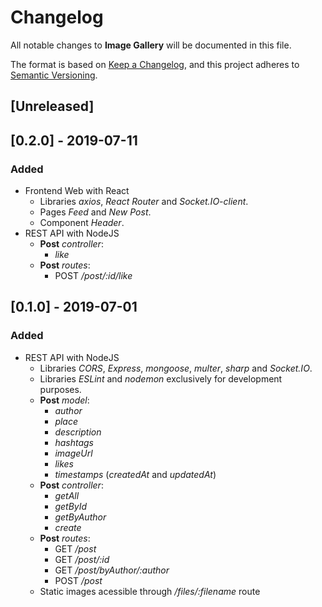 # Changelog
All notable changes to **Image Gallery** will be documented in this file.

The format is based on [Keep a Changelog](https://keepachangelog.com/en/1.0.0/), and this project adheres to [Semantic Versioning](https://semver.org/spec/v2.0.0.html).

## [Unreleased]

## [0.2.0] - 2019-07-11
### Added
- Frontend Web with React
  - Libraries *axios*, *React Router* and *Socket.IO-client*.
  - Pages *Feed* and *New Post*.
  - Component *Header*.
- REST API with NodeJS
  - **Post** *controller*:
    - *like*
  - **Post** *routes*:
    - POST */post/:id/like*

## [0.1.0] - 2019-07-01
### Added
- REST API with NodeJS
  - Libraries *CORS*, *Express*, *mongoose*, *multer*, *sharp* and *Socket.IO*.
  - Libraries *ESLint* and *nodemon* exclusively for development purposes.
  - **Post** *model*:
    - *author*
    - *place*
    - *description*
    - *hashtags*
    - *imageUrl*
    - *likes*
    - *timestamps* (*createdAt* and *updatedAt*)
  - **Post** *controller*:
    - *getAll*
    - *getById*
    - *getByAuthor*
    - *create*
  - **Post** *routes*:
    - GET */post*
    - GET */post/:id*
    - GET */post/byAuthor/:author*
    - POST */post*
  - Static images acessible through */files/:filename* route
